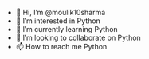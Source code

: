 - 👋 Hi, I’m @moulik10sharma
- 👀 I’m interested in Python
- 🌱 I’m currently learning Python
- 💞️ I’m looking to collaborate on Python
- 📫 How to reach me Python

<!---
CyberChaosX/CyberChaosX is a ✨ special ✨ repository because its `README.md` (this file) appears on your GitHub profile.
You can click the Preview link to take a look at your changes.
--->
